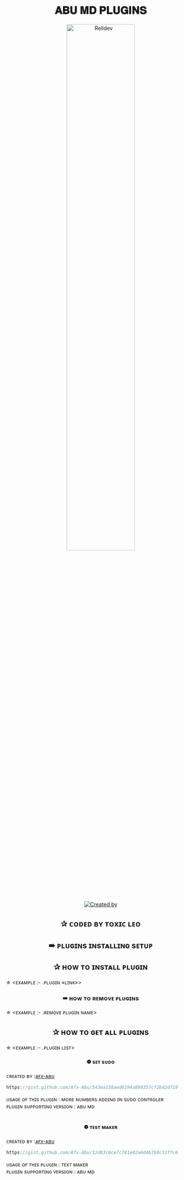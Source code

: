 <h1 align="center">𝐀𝐁𝐔 𝐌𝐃 𝐏𝐋𝐔𝐆𝐈𝐍𝐒</h1>

<p align="center">
    <img src="https://i.imgur.com/MRoky48.jpeg" width="60%" height="60%" alt="Relldev"/>
    <br>
    <a href="https://github.com/Afx-ToxicLeo"><img title="Created by" src="https://img.shields.io/badge/Creator-Toxic Leo-green?style=for-the-badge&logo=github"></a>
</p>


<h2 align="center">  ✰ ᴄᴏᴅᴇᴅ ʙʏ ᴛᴏxɪᴄ ʟᴇᴏ
</h1>


<h2 align="center">  ➠ ᴘʟᴜɢɪɴs ɪɴsᴛᴀʟʟɪɴɢ sᴇᴛᴜᴘ
</h1>
 

<h2 align="center">  ✰ ʜᴏᴡ ᴛᴏ ɪɴsᴛᴀʟʟ ᴘʟᴜɢɪɴ
</h1>

✯ <ᴇxᴀᴍᴘʟᴇ :-  .ᴘʟᴜɢɪɴ «ʟɪɴᴋ»>

<h3 align="center">  ➠ ʜᴏᴡ ᴛᴏ ʀᴇᴍᴏᴠᴇ ᴘʟᴜɢɪɴs</h1>
 

✯ <ᴇxᴀᴍᴘʟᴇ :-  .ʀᴇᴍᴏᴠᴇ ᴘʟᴜɢɪɴ ɴᴀᴍᴇ>
</p>

<h2 align="center">  ✰ ʜᴏᴡ ᴛᴏ ɢᴇᴛ ᴀʟʟ ᴘʟᴜɢɪɴs
</h1>

✯ <ᴇxᴀᴍᴘʟᴇ :-  .ᴘʟᴜɢɪɴ ʟɪsᴛ>


<h4 align="center">  ❁ sᴇᴛ sᴜᴅᴏ </h1>

 ᴄʀᴇᴀᴛᴇᴅ ʙʏ :<a href="http://www.github.com/Afx-Abu">ᴀғx-ᴀʙᴜ</a>


```js
https://gist.github.com/Afx-Abu/543ea158aed6194a899357cf2bd2df19
```
ᴜsᴀɢᴇ ᴏғ ᴛʜɪs ᴘʟᴜɢɪɴ : ᴍᴏʀᴇ ɴᴜᴍʙᴇʀs ᴀᴅᴅɪɴɢ ɪɴ sᴜᴅᴏ ᴄᴏɴᴛʀᴏʟᴇʀ<br /> 
ᴘʟᴜɢɪɴ sᴜᴘᴘᴏʀᴛɪɴɢ ᴠᴇʀsɪᴏɴ : ᴀʙᴜ ᴍᴅ
<br />
<br />

<h4 align="center">  ❁ ᴛᴇsᴛ ᴍᴀᴋᴇʀ </h1>

 ᴄʀᴇᴀᴛᴇᴅ ʙʏ :<a href="http://www.github.com/Afx-Abu">ᴀғx-ᴀʙᴜ</a>


```js
https://gist.github.com/Afx-Abu/32d83c0ce7c781e02a6d467b9c31ffc6
```
ᴜsᴀɢᴇ ᴏғ ᴛʜɪs ᴘʟᴜɢɪɴ : ᴛᴇxᴛ ᴍᴀᴋᴇʀ<br /> 
ᴘʟᴜɢɪɴ sᴜᴘᴘᴏʀᴛɪɴɢ ᴠᴇʀsɪᴏɴ : ᴀʙᴜ ᴍᴅ
<br />
<br />
